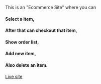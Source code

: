 This is an "Ecommerce Site" where you can

<h4> Select a item,</h4>
<h4> After that can checkout that item,</h4>
<h4> Show order list,</h4>
<h4> Add new item,</h4>
<h4> Also delete an item.</h4>

<a href="https://hungry-leakey-d0c103.netlify.app/">Live site</a>